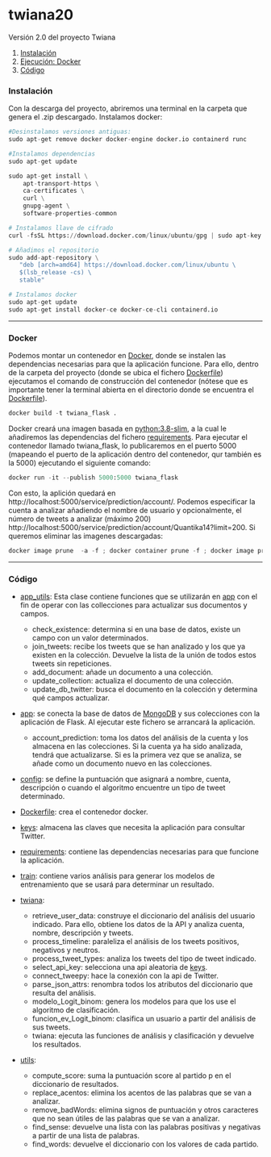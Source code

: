 # twiana20
Versión 2.0 del proyecto Twiana

1. [Instalación](#instalación)
2. [Ejecución: Docker](#docker)
3. [Código](#código)

### Instalación
Con la descarga del proyecto, abriremos una terminal en la carpeta que genera el .zip descargado.
Instalamos docker:
``` python
#Desinstalamos versiones antiguas:
sudo apt-get remove docker docker-engine docker.io containerd runc

#Instalamos dependencias
sudo apt-get update

sudo apt-get install \
    apt-transport-https \
    ca-certificates \
    curl \
    gnupg-agent \
    software-properties-common

# Instalamos llave de cifrado
curl -fsSL https://download.docker.com/linux/ubuntu/gpg | sudo apt-key add -

# Añadimos el repositorio
sudo add-apt-repository \
   "deb [arch=amd64] https://download.docker.com/linux/ubuntu \
   $(lsb_release -cs) \
   stable"

# Instalamos docker
sudo apt-get update
sudo apt-get install docker-ce docker-ce-cli containerd.io
``` 
___
### Docker
Podemos montar un contenedor en [Docker](https://www.docker.com/), donde se instalen las dependencias necesarias para que la aplicación funcione.
Para ello, dentro de la carpeta del proyecto (donde se ubica el fichero [Dockerfile]) ejecutamos el comando de construcción del contenedor (nótese que es importante tener la terminal abierta en el directorio donde se encuentra el [Dockerfile]).
``` python
docker build -t twiana_flask .
```
Docker creará una imagen basada en [python:3.8-slim], a la cual le añadiremos las dependencias del fichero [requirements]. Para ejecutar el contenedor llamado twiana_flask, lo publicaremos en el puerto 5000 (mapeando el puerto de la aplicación dentro del contenedor, qur también es la 5000) ejecutando el siguiente comando:
``` python
docker run -it --publish 5000:5000 twiana_flask
```
Con esto, la aplición quedará en http://localhost:5000/service/prediction/account/. 
Podemos especificar la cuenta a analizar añadiendo el nombre de usuario y opcionalmente, el número de tweets a analizar (máximo 200) http://localhost:5000/service/prediction/account/Quantika14?limit=200.
Si queremos eliminar las imagenes descargadas:
``` python
docker image prune  -a -f ; docker container prune -f ; docker image prune -a -f
```

[python:3.8-slim]: https://github.com/docker-library/python/tree/756285c50c055d06052dd5b6ac34ea965b499c15/3.8/buster/slim
___
### Código
* [app_utils]: Esta clase contiene funciones que se utilizarán en [app] con el fin de operar con las collecciones para actualizar sus documentos y campos.
  * check_existence: determina si en una base de datos, existe un campo con un valor determinados.
  * join_tweets: recibe los tweets que se han analizado y los que ya existen en la colección. Devuelve la lista de la unión de todos estos tweets sin repeticiones.
  * add_document: añade un documento a una colección.
  * update_collection: actualiza el documento de una colección.
  * update_db_twitter: busca el documento en la colección y determina qué campos actualizar.
  
* [app]: se conecta la base de datos de [MongoDB](https://www.mongodb.com/) y sus colecciones con la aplicación de Flask. Al ejecutar este fichero se arrancará la aplicación.
  * account_prediction: toma los datos del análisis de la cuenta y los almacena en las colecciones. Si la cuenta ya ha sido analizada, tendrá que actualizarse. Si es la primera vez que se analiza, se añade como un documento nuevo en las colecciones.
	
* [config]: se define la puntuación que asignará a nombre, cuenta, descripción o cuando el algoritmo encuentre un tipo de tweet determinado.

* [Dockerfile]: crea el contenedor docker.

* [keys]: almacena las claves que necesita la aplicación para consultar Twitter.

* [requirements]: contiene las dependencias necesarias para que funcione la aplicación.

* [train]: contiene varios análisis para generar los modelos de entrenamiento que se usará para determinar un resultado.

* [twiana]:
  * retrieve_user_data: construye el diccionario del análisis del usuario indicado. Para ello, obtiene los datos de la API y analiza cuenta, nombre, descripción y tweets.
  * process_timeline: paraleliza el análisis de los tweets positivos, negativos y neutros.
  * process_tweet_types: analiza los tweets del tipo de tweet indicado.
  * select_api_key: selecciona una api aleatoria de [keys].
  * connect_tweepy: hace la conexión con la api de Twitter.
  * parse_json_attrs: renombra todos los atributos del diccionario  que resulta del análisis.
  * modelo_Logit_binom: genera los modelos para que los use el algoritmo de clasificación.
  * funcion_ev_Logit_binom: clasifica un usuario a partir del análisis de sus tweets.
  * twiana: ejecuta las funciones de análisis y clasificación y devuelve los resultados.
	

* [utils]:
  * compute_score: suma la puntuación score al partido p en el diccionario de resultados.
  * replace_acentos: elimina los acentos de las palabras que se van a analizar.
  * remove_badWords: elimina signos de puntuación y otros caracteres que no sean útiles de las palabras que se van a analizar.
  * find_sense: devuelve una lista con las palabras positivas y negativas a partir de una lista de palabras.
  * find_words: devuelve el diccionario con los valores de cada partido.


[app_utils]:./app_utils.py
[app]:./app.py
[config]:./config.py
[Dockerfile]:./Dockerfile
[keys]:./keys.py
[requirements]:./requirements.txt
[train]:./train.json
[twiana]:./twiana.py
[utils]:./utils.py
